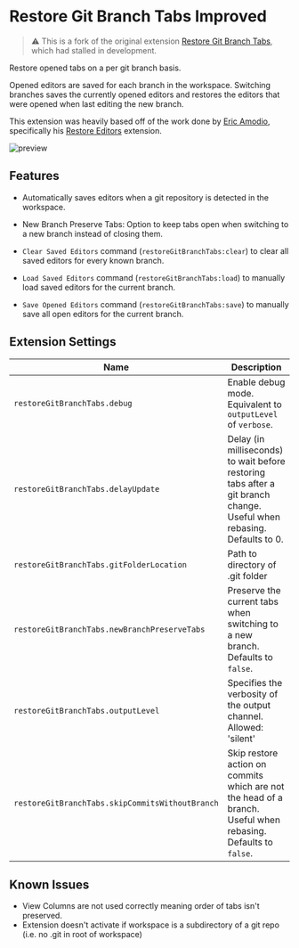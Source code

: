 # Restore Git Branch Tabs Improved

> ⚠️ This is a fork of the original extension [Restore Git Branch Tabs](https://marketplace.visualstudio.com/items?itemName=gkotas.restore-git-branch-tabs), which had stalled in development.

Restore opened tabs on a per git branch basis.

Opened editors are saved for each branch in the workspace. Switching branches saves the currently opened editors and restores the editors that were opened when last editing the new branch.

This extension was heavily based off of the work done by [Eric Amodio](https://github.com/eamodio), specifically his [Restore Editors](https://github.com/eamodio/vscode-restore-editors/blob/master/README.md) extension.

![preview](images/preview.gif)

## Features

- Automatically saves editors when a git repository is detected in the workspace.

- New Branch Preserve Tabs: Option to keep tabs open when switching to a new branch instead of closing them.

- `Clear Saved Editors` command (`restoreGitBranchTabs:clear`) to clear all saved editors for every known branch.

- `Load Saved Editors` command (`restoreGitBranchTabs:load`) to manually load saved editors for the current branch.

- `Save Opened Editors` command (`restoreGitBranchTabs:save`) to manually save all open editors for the current branch.

## Extension Settings

| Name | Description
| ---- | -----------
|`restoreGitBranchTabs.debug` | Enable debug mode. Equivalent to `outputLevel` of `verbose`.
|`restoreGitBranchTabs.delayUpdate` | Delay (in milliseconds) to wait before restoring tabs after a git branch change. Useful when rebasing. Defaults to 0.
|`restoreGitBranchTabs.gitFolderLocation` | Path to directory of .git folder
|`restoreGitBranchTabs.newBranchPreserveTabs` | Preserve the current tabs when switching to a new branch. Defaults to `false`.
|`restoreGitBranchTabs.outputLevel` | Specifies the verbosity of the output channel. Allowed: 'silent' | 'errors' | 'verbose'. Defaults to `silent`
|`restoreGitBranchTabs.skipCommitsWithoutBranch` | Skip restore action on commits which are not the head of a branch. Useful when rebasing. Defaults to `false`.

## Known Issues

- View Columns are not used correctly meaning order of tabs isn't preserved.
- Extension doesn't activate if workspace is a subdirectory of a git repo (i.e. no .git in root of workspace)
